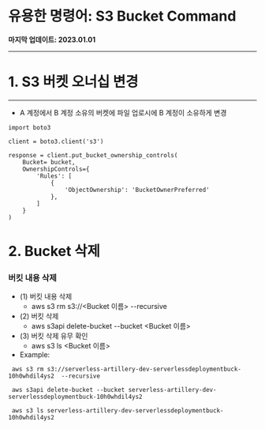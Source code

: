 # 유용한 명령어: S3 Bucket Command

**마지막 업데이트: 2023.01.01**


---

# 1. S3 버켓 오너십 변경
---

- A 계정에서 B 계정 소유의 버켓에 파일 업로시에 B 계정이 소유하게 변경

```
import boto3

client = boto3.client('s3')

response = client.put_bucket_ownership_controls(
    Bucket= bucket,
    OwnershipControls={
        'Rules': [
            {
                'ObjectOwnership': 'BucketOwnerPreferred'
            },
        ]
    }
)
```

# 2. Bucket 삭제
### 버킷 내용 삭제
- (1) 버킷 내용 삭제 
    -  aws s3 rm s3://<Bucket 이름>  --recursive
- (2) 버킷 삭제
    -  aws s3api delete-bucket --bucket <Bucket 이름>
- (3) 버킷 삭제 유무 확인
    -  aws s3 ls <Bucket 이름>
- Example:    
```
 aws s3 rm s3://serverless-artillery-dev-serverlessdeploymentbuck-10h0whdil4ys2  --recursive
 
 aws s3api delete-bucket --bucket serverless-artillery-dev-serverlessdeploymentbuck-10h0whdil4ys2
 
 aws s3 ls serverless-artillery-dev-serverlessdeploymentbuck-10h0whdil4ys2
```